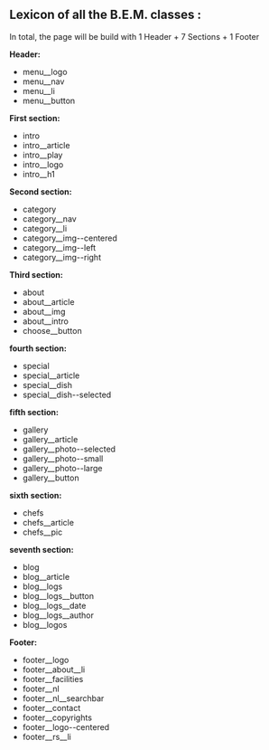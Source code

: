 ## Lexicon of all the B.E.M. classes :

In total, the page will be build with 1 Header + 7 Sections + 1 Footer

**Header:**

- menu__logo
- menu__nav
- menu__li
- menu__button

**First section:** 

- intro
- intro__article
- intro__play
- intro__logo
- intro__h1

**Second section:** 

- category
- category__nav
- category__li
- category__img--centered
- category__img--left
- category__img--right

**Third section:**

- about
- about__article
- about__img
- about__intro
- choose__button

**fourth section:**

- special
- special__article
- special__dish
- special__dish--selected

**fifth section:**

- gallery
- gallery__article
- gallery__photo--selected
- gallery__photo--small
- gallery__photo--large
- gallery__button

**sixth section:**

- chefs
- chefs__article
- chefs__pic

**seventh section:**

- blog
- blog__article
- blog__logs
- blog__logs__button
- blog__logs__date
- blog__logs__author
- blog__logos

**Footer:**

- footer__logo
- footer__about__li
- footer__facilities
- footer__nl
- footer__nl__searchbar
- footer__contact
- footer__copyrights
- footer__logo--centered
- footer__rs__li